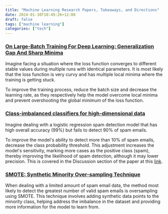 ```yaml
---
title: "Machine Learning Research Papers, Takeaways, and Directions"
date: 2024-01-30T10:49:26+12:00
draft: false
tags: ["machine learning"]
categories: ["tech"]
---
```


### [On Large-Batch Training For Deep Learning: Generalization Gap And Sharp Minima](https://arxiv.org/pdf/1609.04836.pdf)

Imagine facing a situation where the loss function converges to different stable values during multiple runs with identical parameters. It is most likely that the loss function is very curvy and has multiple local minima where the training is getting stuck.

To improve the training process, reduce the batch size and decrease the learning rate, as they respectively help the model overcome local minima and prevent overshooting the global minimum of the loss function.

### [Class-imbalanced classifiers for high-dimensional data](https://academic.oup.com/bib/article/14/1/13/304457?login=true)

Imagine dealing with a logistic regression spam detection model that has high overall accuracy (99%) but fails to detect 90% of spam emails.

To improve the model's ability to detect more than 10% of spam emails, decrease the class probability threshold. This adjustment increases the model's sensitivity, marking more cases as the positive class (spam), thereby improving the likelihood of spam detection, although it may lower precision. This is covered in the Discussion section of the paper at this [link](https://academic.oup.com/bib/article/14/1/13/304457?login=true).

### [SMOTE: Synthetic Minority Over-sampling Technique](https://www.jair.org/index.php/jair/article/view/10302)

When dealing with a limited amount of spam email data, the method most likely to detect the greatest number of valid spam emails is oversampling using SMOTE. This technique involves adding synthetic data points to the minority class, helping address the imbalance in the dataset and providing more information for the model to learn from.
